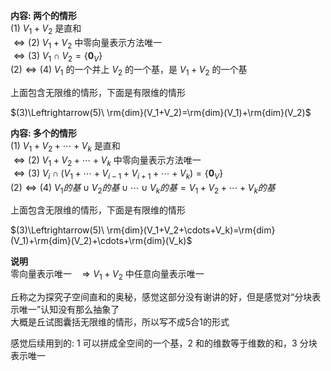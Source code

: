 **内容: 两个的情形**  
$(1)\ V_1+V_2$ 是直和  
$\Leftrightarrow(2)\ V_1+V_2$ 中零向量表示方法唯一  
$\Leftrightarrow(3)\ V_1\cap V_2=\{\mathbf0_V\}$  
$(2)\Leftrightarrow(4)\ V_1$ 的一个并上 $V_2$ 的一个基，是 $V_1+V_2$ 的一个基  
  
上面包含无限维的情形，下面是有限维的情形  
  
$(3)\Leftrightarrow(5)\ \rm{dim}(V_1+V_2)=\rm{dim}(V_1)+\rm{dim}(V_2)$  
  
**内容: 多个的情形**  
$(1)\ V_1+V_2+\cdots+V_k$ 是直和  
$\Leftrightarrow(2)\ V_1+V_2+\cdots+V_k$ 中零向量表示方法唯一  
$\Leftrightarrow(3)\ V_i\cap(V_1+\cdots+V_{i-1}+V_{i+1}+\cdots+V_k)=\{\mathbf0_V\}$  
$(2)\Leftrightarrow(4)\ V_1的基\cup V_2的基\cup\cdots\cup V_k的基=V_1+V_2+\cdots+V_k的基$  
  
上面包含无限维的情形，下面是有限维的情形  
  
$(3)\Leftrightarrow(5)\ \rm{dim}(V_1+V_2+\cdots+V_k)=\rm{dim}(V_1)+\rm{dim}(V_2)+\cdots+\rm{dim}(V_k)$  
  
**说明**  
零向量表示唯一 $\enspace\Rightarrow V_1+V_2$ 中任意向量表示唯一  
  
丘称之为探究子空间直和的奥秘，感觉这部分没有谢讲的好，但是感觉对“分块表示唯一”认知没有那么抽象了  
大概是丘试图囊括无限维的情形，所以写不成5合1的形式  
  
感觉后续用到的: 1 可以拼成全空间的一个基，2 和的维数等于维数的和，3 分块表示唯一  
